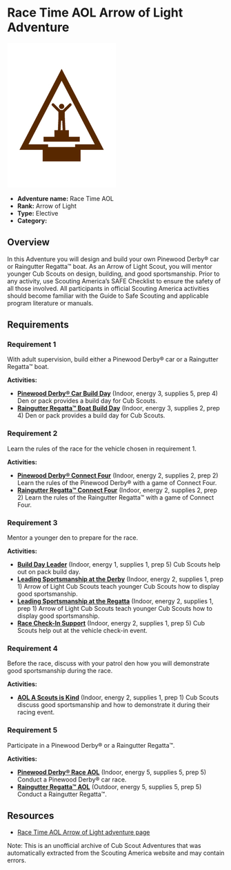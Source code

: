 # Race Time AOL Arrow of Light Adventure

![Race Time AOL Arrow of Light adventure belt loop](images/race-time-aol.jpg)

- **Adventure name:** Race Time AOL
- **Rank:** Arrow of Light
- **Type:** Elective
- **Category:** 

## Overview

In this Adventure you will design and build your own Pinewood Derby® car or Raingutter Regatta™ boat. As an Arrow of Light Scout, you will mentor younger Cub Scouts on design, building, and good sportsmanship. Prior to any activity, use Scouting America’s SAFE Checklist to ensure the safety of all those involved. All participants in official Scouting America activities should become familiar with the Guide to Safe Scouting and applicable program literature or manuals.

## Requirements

### Requirement 1

With adult supervision, build either a Pinewood Derby® car or a Raingutter Regatta™ boat.

**Activities:**

- **[Pinewood Derby® Car Build Day](https://www.scouting.org/cub-scout-activities/pinewood-derby-car-build-day/)** (Indoor, energy 3, supplies 5, prep 4)
  Den or pack provides a build day for Cub Scouts.
- **[Raingutter Regatta™ Boat Build Day](https://www.scouting.org/cub-scout-activities/raingutter-regatta-boat-build-day/)** (Indoor, energy 3, supplies 2, prep 4)
  Den or pack provides a build day for Cub Scouts.

### Requirement 2

Learn the rules of the race for the vehicle chosen in requirement 1.

**Activities:**

- **[Pinewood Derby® Connect Four](https://www.scouting.org/cub-scout-activities/pinewood-derby-connect-four/)** (Indoor, energy 2, supplies 2, prep 2)
  Learn the rules of the Pinewood Derby® with a game of Connect Four.
- **[Raingutter Regatta™ Connect Four](https://www.scouting.org/cub-scout-activities/raingutter-regatta-connect-four/)** (Indoor, energy 2, supplies 2, prep 2)
  Learn the rules of the Raingutter Regatta™ with a game of Connect Four.

### Requirement 3

Mentor a younger den to prepare for the race.

**Activities:**

- **[Build Day Leader](https://www.scouting.org/cub-scout-activities/build-day-leader/)** (Indoor, energy 1, supplies 1, prep 5)
  Cub Scouts help out on pack build day.
- **[Leading Sportsmanship at the Derby](https://www.scouting.org/cub-scout-activities/leading-sportsmanship-at-the-derby/)** (Indoor, energy 2, supplies 1, prep 1)
  Arrow of Light Cub Scouts teach younger Cub Scouts how to display good sportsmanship.
- **[Leading Sportsmanship at the Regatta](https://www.scouting.org/cub-scout-activities/leading-sportsmanship-at-the-regatta/)** (Indoor, energy 2, supplies 1, prep 1)
  Arrow of Light Cub Scouts teach younger Cub Scouts how to display good sportsmanship.
- **[Race Check-In Support](https://www.scouting.org/cub-scout-activities/race-check-in-support/)** (Indoor, energy 2, supplies 1, prep 5)
  Cub Scouts help out at the vehicle check-in event.

### Requirement 4

Before the race, discuss with your patrol den how you will demonstrate good sportsmanship during the race.

**Activities:**

- **[AOL A Scouts is Kind](https://www.scouting.org/cub-scout-activities/aol-a-scouts-is-kind/)** (Indoor, energy 2, supplies 1, prep 1)
  Cub Scouts discuss good sportsmanship and how to demonstrate it during their racing event.

### Requirement 5

Participate in a Pinewood Derby® or a Raingutter Regatta™.

**Activities:**

- **[Pinewood Derby® Race AOL](https://www.scouting.org/cub-scout-activities/pinewood-derby-race-aol/)** (Indoor, energy 5, supplies 5, prep 5)
  Conduct a Pinewood Derby® car race.
- **[Raingutter Regatta™ AOL](https://www.scouting.org/cub-scout-activities/raingutter-regatta-aol/)** (Outdoor, energy 5, supplies 5, prep 5)
  Conduct a Raingutter Regatta™.


## Resources

- [Race Time AOL Arrow of Light adventure page](https://www.scouting.org/cub-scout-adventures/race-time-aol/)

Note: This is an unofficial archive of Cub Scout Adventures that was automatically extracted from the Scouting America website and may contain errors.